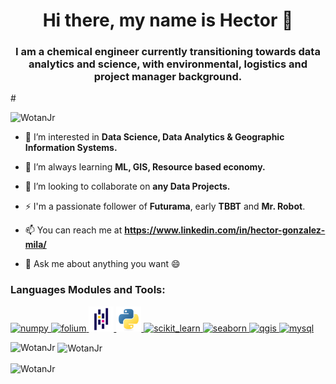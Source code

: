 <h1 align="center"> Hi there, my name is Hector 👋</h1>

<h3 align="center"> I am a chemical engineer currently transitioning towards data analytics and science, with environmental, logistics and project manager background.</h3>

#<p align="left"> <img src="https://komarev.com/ghpvc/?username=WotanJr&label=Profile%20views&color=0e75b6&style=flat" alt="WotanJr" /> </p>

- 👀 I’m interested in **Data Science, Data Analytics & Geographic Information Systems.**

- 🌱 I’m always learning **ML, GIS, Resource based economy.**

- 👯 I’m looking to collaborate on **any Data Projects.**

- ⚡ I'm a passionate follower of **Futurama**, early **TBBT** and **Mr. Robot**.

- 📫 You can reach me at **https://www.linkedin.com/in/hector-gonzalez-mila/**

- 💬 Ask me about anything you want 😄


<h3 align="left">Languages Modules and Tools:</h3>
<p align="left"> <a href="https://numpy.org/" target="_blank" rel="noreferrer"> <img src="https://www.vectorlogo.zone/logos/numpy/numpy-ar21.svg" alt="numpy" width="40" height="40"/> </a> <a href="https://python-visualization.github.io/folium/latest/" target="_blank" rel="noreferrer"> <img src="https://python-visualization.github.io/folium/latest/_images/folium_logo.png" alt="folium" width="40" height="40"/> </a> <a href="https://pandas.pydata.org/" target="_blank" rel="noreferrer"> <img src="https://raw.githubusercontent.com/devicons/devicon/2ae2a900d2f041da66e950e4d48052658d850630/icons/pandas/pandas-original.svg" alt="pandas" width="40" height="40"/> </a> <a href="https://www.python.org" target="_blank" rel="noreferrer"> <img src="https://raw.githubusercontent.com/devicons/devicon/master/icons/python/python-original.svg" alt="python" width="40" height="40"/> </a> <a href="https://scikit-learn.org/" target="_blank" rel="noreferrer"> <img src="https://upload.wikimedia.org/wikipedia/commons/0/05/Scikit_learn_logo_small.svg" alt="scikit_learn" width="40" height="40"/> </a> <a href="https://seaborn.pydata.org/" target="_blank" rel="noreferrer"> <img src="https://seaborn.pydata.org/_images/logo-mark-lightbg.svg" alt="seaborn" width="40" height="40"/> </a> <a href="https://www.qgis.org/en/site/" target="_blank" rel="noreferrer"> <img src="https://en.m.wikipedia.org/wiki/File:QGIS_logo,_2017.svg#/media/File%3AQGIS_logo_minimal.svg" alt="qgis" width="40" height="40"/> </a> <a href="https://www.mysql.com/" target="_blank" rel="noreferrer"> <img src="https://www.mysql.com/common/logos/logo-mysql-170x115.png" alt="mysql" width="40" height="40"/> </a> </p>

<p><img align="left" src="https://github-readme-stats.vercel.app/api/top-langs?username=WotanJr&show_icons=true&locale=en&layout=compact" alt="WotanJr" /></p>

<p>&nbsp;<img align="center" src="https://github-readme-stats.vercel.app/api?username=WotanJr&show_icons=true&locale=en" alt="WotanJr" /></p>

<p><img align="center" src="https://github-readme-streak-stats.herokuapp.com/?user=WotanJr&" alt="WotanJr" /></p>


<!--
**WotanJr/WotanJr** is a ✨ _special_ ✨ repository because its `README.md` (this file) appears on your GitHub profile.

Here are some ideas to get you started:

- 🔭 I’m currently working on ...
- 🌱 I’m currently learning ...
- 👯 I’m looking to collaborate on ...
- 🤔 I’m looking for help with ...
- 💬 Ask me about ...
- 📫 How to reach me: ...
- 😄 Pronouns: ...
- ⚡ Fun fact: ...
-->
